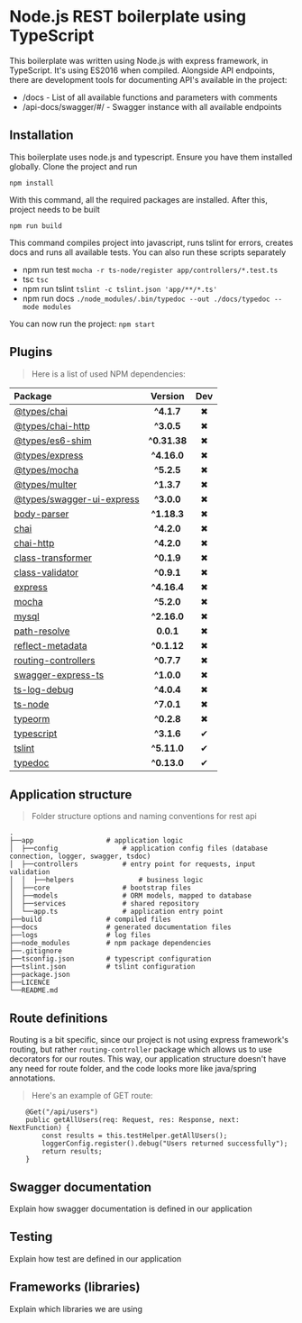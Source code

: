 # Node.js REST boilerplate using TypeScript
This boilerplate was written using Node.js with express framework, in TypeScript. It's using ES2016 when compiled.
Alongside API endpoints, there are development tools for documenting API's available in the project:
* /docs - List of all available functions and parameters with comments
* /api-docs/swagger/#/ - Swagger instance with all available endpoints

## Installation
This boilerplate uses node.js and typescript. Ensure you have them installed globally.
Clone the project and run
```
npm install
```
With this command, all the required packages are installed. After this, project needs to be built
```
npm run build
```
This command compiles project into javascript, runs tslint for errors, creates docs and runs all available tests.
You can also run these scripts separately

* npm run test    `mocha -r ts-node/register app/controllers/*.test.ts`
* tsc             `tsc`
* npm run tslint  `tslint -c tslint.json 'app/**/*.ts'`
* npm run docs    `./node_modules/.bin/typedoc --out ./docs/typedoc --mode modules`

You can now run the project:
```npm start```

## Plugins
> Here is a list of used NPM dependencies:

| Package | Version | Dev |
| :--- | :---: | :---: |
| [@types/chai](https://www.npmjs.com/package/@types/chai) | **^4.1.7** | ✖ |
| [@types/chai-http](https://www.npmjs.com/package/@types/chai-http) | **^3.0.5** | ✖ |
| [@types/es6-shim](https://www.npmjs.com/package/@types/es6-shim) | **^0.31.38** | ✖ |
| [@types/express](https://www.npmjs.com/package/@types/express) | **^4.16.0** | ✖ |
| [@types/mocha](https://www.npmjs.com/package/@types/mocha) | **^5.2.5** | ✖ |
| [@types/multer](https://www.npmjs.com/package/@types/multer) | **^1.3.7** | ✖ |
| [@types/swagger-ui-express](https://www.npmjs.com/package/@types/swagger-ui-express) | **^3.0.0** | ✖ |
| [body-parser](https://www.npmjs.com/package/body-parser) | **^1.18.3** | ✖ |
| [chai](https://www.npmjs.com/package/chai) | **^4.2.0** | ✖ |
| [chai-http](https://www.npmjs.com/package/chai-http) | **^4.2.0** | ✖ |
| [class-transformer](https://www.npmjs.com/package/class-transformer) | **^0.1.9** | ✖ |
| [class-validator](https://www.npmjs.com/package/class-validator) | **^0.9.1** | ✖ |
| [express](https://www.npmjs.com/package/express) | **^4.16.4** | ✖ |
| [mocha](https://www.npmjs.com/package/mocha) | **^5.2.0** | ✖ |
| [mysql](https://www.npmjs.com/package/mysql) | **^2.16.0** | ✖ |
| [path-resolve](https://www.npmjs.com/package/path-resolve) | **0.0.1** | ✖ |
| [reflect-metadata](https://www.npmjs.com/package/reflect-metadata) | **^0.1.12** | ✖ |
| [routing-controllers](https://www.npmjs.com/package/routing-controllers) | **^0.7.7** | ✖ |
| [swagger-express-ts](https://www.npmjs.com/package/swagger-express-ts) | **^1.0.0** | ✖ |
| [ts-log-debug](https://www.npmjs.com/package/ts-log-debug) | **^4.0.4** | ✖ |
| [ts-node](https://www.npmjs.com/package/ts-node) | **^7.0.1** | ✖ |
| [typeorm](https://www.npmjs.com/package/typeorm) | **^0.2.8** | ✖ |
| [typescript](https://www.npmjs.com/package/typescript) | **^3.1.6** | ✔ |
| [tslint](https://www.npmjs.com/package/tslint) | **^5.11.0** | ✔ |
| [typedoc](https://www.npmjs.com/package/typedoc) | **^0.13.0** | ✔ |

## Application structure
> Folder structure options and naming conventions for rest api
```
.
├──app                  # application logic
│  ├──config                # application config files (database connection, logger, swagger, tsdoc)
│  ├──controllers           # entry point for requests, input validation
│  │  ├──helpers                # business logic
│  ├──core                  # bootstrap files
│  ├──models                # ORM models, mapped to database
│  ├──services              # shared repository
│  └──app.ts                # application entry point
├──build                # compiled files
├──docs                 # generated documentation files
├──logs                 # log files
├──node_modules         # npm package dependencies
├──.gitignore
├──tsconfig.json        # typescript configuration
├──tslint.json          # tslint configuration
├──package.json
├──LICENCE
└──README.md
```
## Route definitions
Routing is a bit specific, since our project is not using express framework's routing, but rather `routing-controller` package which allows us to use
decorators for our routes. This way, our application structure doesn't have any need for route folder, and the code looks more like java/spring annotations.
> Here's an example of GET route:
```
    @Get("/api/users")
    public getAllUsers(req: Request, res: Response, next: NextFunction) {
        const results = this.testHelper.getAllUsers();
        loggerConfig.register().debug("Users returned successfully");
        return results;
    }
```

## Swagger documentation
Explain how swagger documentation is defined in our application

## Testing
Explain how test are defined in our application

## Frameworks (libraries)
Explain which libraries we are using


